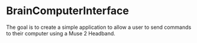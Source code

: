 # BrainComputerInterface
The goal is to create a simple application to allow a user to send commands to their computer using a Muse 2 Headband.
